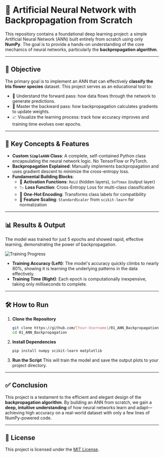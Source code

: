 # 🧠 Artificial Neural Network with Backpropagation from Scratch

This repository contains a foundational deep learning project: a simple Artificial Neural Network (ANN) built entirely from scratch using only **NumPy**. The goal is to provide a hands-on understanding of the core mechanics of neural networks, particularly the **backpropagation algorithm**.

---

## 🌟 Objective

The primary goal is to implement an ANN that can effectively **classify the Iris flower species** dataset. This project serves as an educational tool to:

- 🔁 Understand the forward pass: how data flows through the network to generate predictions.
- 🔄 Master the backward pass: how backpropagation calculates gradients to update weights.
- 📈 Visualize the learning process: track how accuracy improves and training time evolves over epochs.

---

## 🚀 Key Concepts & Features

- **Custom `SimpleANN` Class**: A complete, self-contained Python class encapsulating the neural network logic. No TensorFlow or PyTorch.
- **Backpropagation Explained**: Manually implements backpropagation and uses gradient descent to minimize the cross-entropy loss.
- **Fundamental Building Blocks**:
  - 🧮 **Activation Functions**: `ReLU` (hidden layers), `Softmax` (output layer)
  - 📉 **Loss Function**: Cross-Entropy Loss for multi-class classification
  - 🔢 **One-Hot Encoding**: Transforms class labels for compatibility
  - 📏 **Feature Scaling**: `StandardScaler` from `scikit-learn` for normalization

---

## 📊 Results & Output

The model was trained for just 5 epochs and showed rapid, effective learning, demonstrating the power of backpropagation.

![Training Progress](./images/output_plots.png)

-   **Training Accuracy (Left)**: The model's accuracy quickly climbs to nearly 80%, showing it is learning the underlying patterns in the data effectively.
-   **Training Time (Right)**: Each epoch is computationally inexpensive, taking only milliseconds to complete.

---

## 🛠️ How to Run

1.  **Clone the Repository**
    ```bash
    git clone https://github.com/[Your-Username]/01_ANN_Backpropagation.git
    cd 01_ANN_Backpropagation
    ```

2.  **Install Dependencies**
    ```bash
    pip install numpy scikit-learn matplotlib
    ```

3.  **Run the Script**
    This will train the model and save the output plots to your project directory.

---

## ✅ Conclusion

This project is a testament to the efficient and elegant design of the **backpropagation algorithm**. By building an ANN from scratch, we gain a **deep, intuitive understanding** of how neural networks learn and adapt—achieving high accuracy on a real-world dataset with only a few lines of NumPy-powered code.

---

## 📄 License

This project is licensed under the [MIT License](LICENSE).
